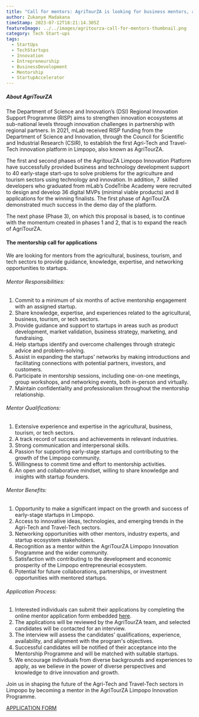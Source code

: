 ```yaml
---
title: "Call for mentors: AgriTourZA is looking for business mentors, apply now."
author: Zukanye Madakana
timeStamp: 2023-07-12T18:21:14.305Z
featureImage: ../../images/agritourza-call-for-mentors-thumbnail.png
category: Tech Start-ups
tags:
  - StartUps
  - TechStartups
  - Innovation
  - Entrepreneurship
  - BusinessDevelopment
  - Mentorship
  - StartupAccelerator
---
```

##### About AgriTourZA

The Department of Science and Innovation’s (DSI) Regional Innovation Support Programme (RISP) aims to strengthen innovation ecosystems at sub-national levels through innovation challenges in partnership with regional partners. In 2021, mLab received RISP funding from the Department of Science and Innovation, through the Council for Scientific and Industrial Research (CSIR), to establish the first Agri-Tech and Travel-Tech innovation platform in Limpopo, also known as AgriTourZA.

The first and second phases of the AgritourZA Limpopo Innovation Platform have successfully provided business and technology development support to 40 early-stage start-ups to solve problems for the agriculture and tourism sectors using technology and innovation. In addition, 7  skilled developers who graduated from mLab’s CodeTribe Academy were recruited to design and develop 36 digital MVPs (minimal viable products) and 8 applications for the winning finalists. The first phase of AgriTourZA demonstrated much success in the demo day of the platform. 

The next phase (Phase 3), on which this proposal is based, is to continue with the momentum created in phases 1 and 2, that is to expand the reach of AgriTourZA.

#### **The mentorship call for applications**

We are looking for mentors from the agricultural, business, tourism, and tech sectors to provide guidance, knowledge, expertise, and networking opportunities to startups.

###### Mentor Responsibilities:

1. Commit to a minimum of six months of active mentorship engagement with an assigned startup.
2. Share knowledge, expertise, and experiences related to the agricultural, business, tourism, or tech sectors.
3. Provide guidance and support to startups in areas such as product development, market validation, business strategy, marketing, and fundraising.
4. Help startups identify and overcome challenges through strategic advice and problem-solving.
5. Assist in expanding the startups' networks by making introductions and facilitating connections with potential partners, investors, and customers.
6. Participate in mentorship sessions, including one-on-one meetings, group workshops, and networking events, both in-person and virtually.
7. Maintain confidentiality and professionalism throughout the mentorship relationship.

###### Mentor Qualifications:

1. Extensive experience and expertise in the agricultural, business, tourism, or tech sectors.
2. A track record of success and achievements in relevant industries.
3. Strong communication and interpersonal skills.
4. Passion for supporting early-stage startups and contributing to the growth of the Limpopo community.
5. Willingness to commit time and effort to mentorship activities.
6. An open and collaborative mindset, willing to share knowledge and insights with startup founders.

###### Mentor Benefits:

1. Opportunity to make a significant impact on the growth and success of early-stage startups in Limpopo.
2. Access to innovative ideas, technologies, and emerging trends in the Agri-Tech and Travel-Tech sectors.
3. Networking opportunities with other mentors, industry experts, and startup ecosystem stakeholders.
4. Recognition as a mentor within the AgriTourZA Limpopo Innovation Programme and the wider community.
5. Satisfaction with contributing to the development and economic prosperity of the Limpopo entrepreneurial ecosystem.
6. Potential for future collaborations, partnerships, or investment opportunities with mentored startups.

###### Application Process:

1. Interested individuals can submit their applications by completing the online mentor application form embedded [here](https://forms.gle/fR27SUg6bm7Z6jwW6).
2. The applications will be reviewed by the AgriTourZA team, and selected candidates will be contacted for an interview.
3. The interview will assess the candidates' qualifications, experience, availability, and alignment with the program's objectives.
4. Successful candidates will be notified of their acceptance into the Mentorship Programme and will be matched with suitable startups.
5. We encourage individuals from diverse backgrounds and experiences to apply, as we believe in the power of diverse perspectives and knowledge to drive innovation and growth.

Join us in shaping the future of the Agri-Tech and Travel-Tech sectors in Limpopo by becoming a mentor in the AgriTourZA Limpopo Innovation Programme.

[APPLICATION FORM ](https://docs.google.com/forms/d/e/1FAIpQLSfU4bjGlqyfQ3hLVp0n5DprK4x-nHWUxU5lkQwZjCu2jtrUIA/viewform)